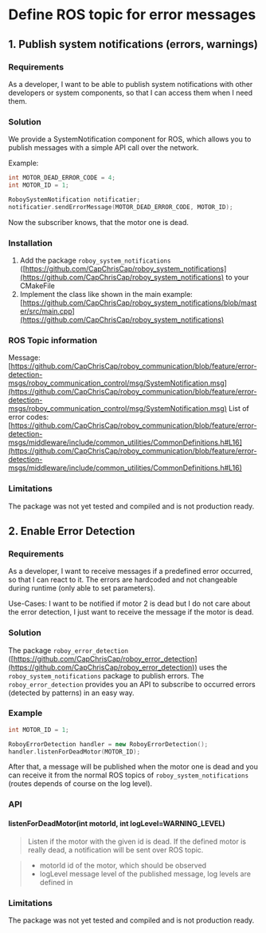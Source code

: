 # Define ROS topic for error messages

## 1. Publish system notifications (errors, warnings)

### Requirements

As a developer, I want to be able to publish system notifications with other developers or 
system components, so that I can access them when I need them. 

### Solution

We provide a SystemNotification component for ROS, which allows you to publish messages with a 
simple API call over the network. 

Example: 

```c++
int MOTOR_DEAD_ERROR_CODE = 4;
int MOTOR_ID = 1;

RoboySystemNotification notificatier;
notificatier.sendErrorMessage(MOTOR_DEAD_ERROR_CODE, MOTOR_ID); 
```

Now the subscriber knows, that the motor one is dead. 

### Installation

1. Add the package `roboy_system_notifications` ([https://github.com/CapChrisCap/roboy_system_notifications](https://github.com/CapChrisCap/roboy_system_notifications) to your CMakeFile
2. Implement the class like shown in the main example: [https://github.com/CapChrisCap/roboy_system_notifications/blob/master/src/main.cpp](https://github.com/CapChrisCap/roboy_system_notifications)

### ROS Topic information

Message: [https://github.com/CapChrisCap/roboy_communication/blob/feature/error-detection-msgs/roboy_communication_control/msg/SystemNotification.msg](https://github.com/CapChrisCap/roboy_communication/blob/feature/error-detection-msgs/roboy_communication_control/msg/SystemNotification.msg)
List of error codes: [https://github.com/CapChrisCap/roboy_communication/blob/feature/error-detection-msgs/middleware/include/common_utilities/CommonDefinitions.h#L16](https://github.com/CapChrisCap/roboy_communication/blob/feature/error-detection-msgs/middleware/include/common_utilities/CommonDefinitions.h#L16)

### Limitations

The package was not yet tested and compiled and is not production ready. 


## 2. Enable Error Detection

### Requirements

As a developer, I want to receive messages if a predefined error occurred, so that I can react to it. 
The errors are hardcoded and not changeable during runtime (only able to set parameters). 

Use-Cases: 
I want to be notified if motor 2 is dead but I do not care about the error detection, I just want to receive 
the message if the motor is dead. 

### Solution

The package `roboy_error_detection` ([https://github.com/CapChrisCap/roboy_error_detection](https://github.com/CapChrisCap/roboy_error_detection)) uses the 
`roboy_system_notifications` package to publish errors. The `roboy_error_detection` provides you an API to 
subscribe to occurred errors (detected by patterns) in an easy way. 

### Example

```c++
int MOTOR_ID = 1;

RoboyErrorDetection handler = new RoboyErrorDetection();
handler.listenForDeadMotor(MOTOR_ID);
```

After that, a message will be published when the motor one is dead and you can 
receive it from the normal ROS topics of `roboy_system_notifications` (routes depends of course on the log level). 

### API

#### listenForDeadMotor(int motorId, int logLevel=WARNING_LEVEL)

> Listen if the motor with the given id is dead. If the defined motor is really dead, a notification will be sent over ROS topic.

> * motorId id of the motor, which should be observed
> * logLevel message level of the published message, log levels are defined in 

### Limitations

The package was not yet tested and compiled and is not production ready. 
